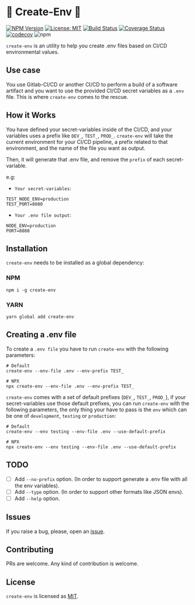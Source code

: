 # :rocket: Create-Env :rocket: 
[![NPM Version](https://img.shields.io/npm/v/create-env.svg?maxAge=2592000)](https://img.shields.io/npm/v/create-env.svg?maxAge=2592000) [![License: MIT](https://img.shields.io/badge/License-MIT-brightgreen.svg)](https://opensource.org/licenses/MIT)  [![Build Status](https://travis-ci.org/BlackBoxVision/create-env.svg?branch=master)](https://travis-ci.org/BlackBoxVision/create-env) [![Coverage Status](https://coveralls.io/repos/github/BlackBoxVision/create-env/badge.svg?branch=master)](https://coveralls.io/github/BlackBoxVision/create-env?branch=master) [![codecov](https://codecov.io/gh/BlackBoxVision/create-env/branch/master/graph/badge.svg)](https://codecov.io/gh/BlackBoxVision/create-env) 
![npm](https://img.shields.io/npm/dm/create-env.svg)


`create-env` is an utility to help you create .env files based on CI/CD environmental values. 

## Use case

You use Gitlab-CI/CD or another CI/CD to perform a build of a software artifact and you want to use the provided CI/CD secret variables as a `.env` file. This is where `create-env` comes to the rescue. 

## How it Works

You have defined your secret-variables inside of the CI/CD, and your variables uses a prefix like `DEV_`, `TEST_`, `PROD_`. `create-env` will take the current environment for your CI/CD pipeline, a prefix related to that environment, and the name of the file you want as output. 

Then, it will generate that .env file, and remove the `prefix` of each secret-variable.

e.g: 

- `Your secret-variables`:

```shell
TEST_NODE_ENV=production
TEST_PORT=8080
````

- `Your .env file output`:

```shell
NODE_ENV=production
PORT=8080
```

## Installation

`create-env` needs to be installed as a global dependency: 

### NPM

```shell
npm i -g create-env
```

### YARN

```shell
yarn global add create-env
```

## Creating a .env file

To create a `.env file` you have to run `create-env` with the following parameters:

```shell
# Default
create-env --env-file .env --env-prefix TEST_

# NPX
npx create-env --env-file .env --env-prefix TEST_
```

`create-env` comes with a set of default prefixes (`DEV_`, `TEST_`, `PROD_`), if your secret-variables use those default prefixes, you can run `create-env` with the following parameters, the only thing your have to pass is the `env` which can be one of `development`, `testing` or `production`:

```shell
# Default
create-env --env testing --env-file .env --use-default-prefix

# NPX
npx create-env --env testing --env-file .env --use-default-prefix
``` 

## TODO

- [ ] Add `--no-prefix` option. (In order to support generate a .env file with all the env variables).
- [ ] Add `--type` option. (In order to support other formats like JSON envs).
- [ ] Add `--help` option. 
## Issues

If you raise a bug, please, open an [issue](https://github.com/BlackBoxVision/create-env/issues).

## Contributing

PRs are welcome. Any kind of contribution is welcome. 

## License

`create-env` is licensed as [MIT](https://github.com/BlackBoxVision/create-env/blob/master/LICENSE).
